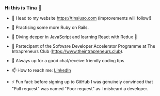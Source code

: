 ### Hi this is Tina 👋
- 🎉  Head to my website https://tinaiuso.com (improvements will follow!)
- 🚧  Practising some more Ruby on Rails.
- 🤿  Diving deeper in JavaScript and learning React with Redux 💪
- 🚀  Partecipant of the Software Developer Accelerator Programme at The Intrapreneurs Club (https://www.theintrapreneurs.club).
- 💬  Always up for a good chat/receive friendly coding tips.
- 📫  How to reach me: [LinkedIn](https://www.linkedin.com/in/concetta-iuso)

- ⚡ Fun fact: before signing up to GitHub I was genuinely convinced that "Pull request" was named "Poor request" as I misheard a developer.
